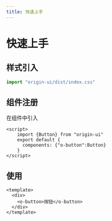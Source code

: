 ```yaml
---
title: 快速上手
---
```


# 快速上手

## 样式引入
```javascript
import "origin-ui/dist/index.css"
```

## 组件注册

在组件中引入

```vue
<script>
    import {Button} from "origin-ui"
    export default {
      components: {"o-button":Button}
    }
</script>
```

## 使用
```vue
<template>
  <div>
    <o-button>按钮</o-button>
  </div>
</template>
```